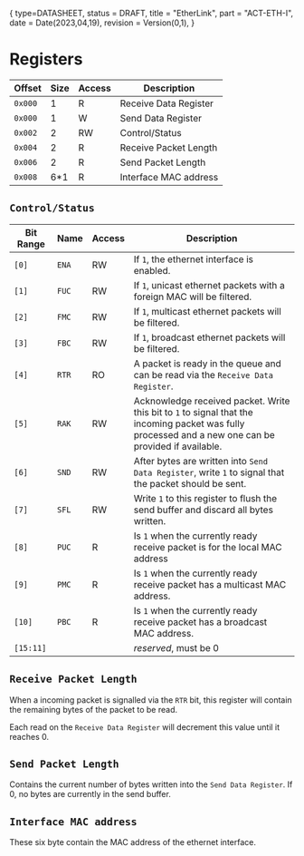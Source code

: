 {
    type=DATASHEET,
	status = DRAFT,
    title = "EtherLink",
    part = "ACT-ETH-I",
    date = Date(2023,04,19),
    revision = Version(0,1),
}

# Registers

| Offset  | Size | Access | Description           |
| ------- | ---- | ------ | --------------------- |
| `0x000` | 1    | R      | Receive Data Register |
| `0x000` | 1    | W      | Send Data Register    |
| `0x002` | 2    | RW     | Control/Status        |
| `0x004` | 2    | R      | Receive Packet Length |
| `0x006` | 2    | R      | Send Packet Length    |
| `0x008` | 6\*1 | R      | Interface MAC address |

## `Control/Status`

| Bit Range | Name  | Access | Description                                                                                                                                           |
| --------- | ----- | ------ | ----------------------------------------------------------------------------------------------------------------------------------------------------- |
| `[0]`     | `ENA` | RW     | If `1`, the ethernet interface is enabled.                                                                                                            |
| `[1]`     | `FUC` | RW     | If `1`, unicast ethernet packets with a foreign MAC will be filtered.                                                                                 |
| `[2]`     | `FMC` | RW     | If `1`, multicast ethernet packets will be filtered.                                                                                                  |
| `[3]`     | `FBC` | RW     | If `1`, broadcast ethernet packets will be filtered.                                                                                                  |
| `[4]`     | `RTR` | RO     | A packet is ready in the queue and can be read via the `Receive Data Register`.                                                                       |
| `[5]`     | `RAK` | RW     | Acknowledge received packet. Write this bit to `1` to signal that the incoming packet was fully processed and a new one can be provided if available. |
| `[6]`     | `SND` | RW     | After bytes are written into `Send Data Register`, write `1` to signal that the packet should be sent.                                                |
| `[7]`     | `SFL` | RW     | Write `1` to this register to flush the send buffer and discard all bytes written.                                                                    |
| `[8]`     | `PUC` | R      | Is `1` when the currently ready receive packet is for the local MAC address                                                                           |
| `[9]`     | `PMC` | R      | Is `1` when the currently ready receive packet has a multicast MAC address.                                                                           |
| `[10]`    | `PBC` | R      | Is `1` when the currently ready receive packet has a broadcast MAC address.                                                                           |
| `[15:11]` |       |        | _reserved_, must be 0                                                                                                                                 |

## `Receive Packet Length`

When a incoming packet is signalled via the `RTR` bit, this register will contain the remaining bytes of the packet to be read.

Each read on the `Receive Data Register` will decrement this value until it reaches 0.

## `Send Packet Length`

Contains the current number of bytes written into the `Send Data Register`. If 0, no bytes are currently in the send buffer.

## `Interface MAC address`

These six byte contain the MAC address of the ethernet interface.
